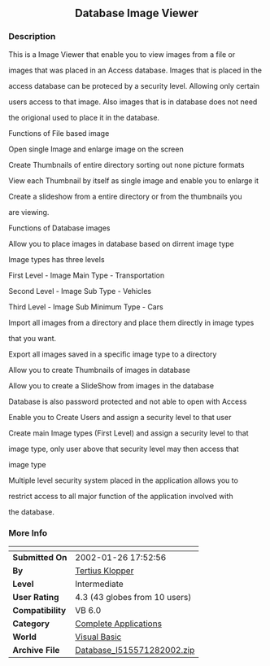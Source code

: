 ﻿<div align="center">

## Database Image Viewer


</div>

### Description

This is a Image Viewer that enable you to view images from a file or

images that was placed in an Access database. Images that is placed in the

access database can be proteced by a security level. Allowing only certain

users access to that image. Also images that is in database does not need

the origional used to place it in the database.

Functions of File based image

Open single Image and enlarge image on the screen

Create Thumbnails of entire directory sorting out none picture formats

View each Thumbnail by itself as single image and enable you to enlarge it

Create a slideshow from a entire directory or from the thumbnails you

are viewing.

Functions of Database images

Allow you to place images in database based on dirrent image type

Image types has three levels

First Level - Image Main Type        - Transportation

Second Level - Image Sub Type       - Vehicles

Third Level - Image Sub Minimum Type - Cars

Import all images from a directory and place them directly in image types

that you want.

Export all images saved in a specific image type to a directory

Allow you to create Thumbnails of images in database

Allow you to create a SlideShow from images in the database

Database is also password protected and not able to open with Access

Enable you to Create Users and assign a security level to that user

Create main Image types (First Level) and assign a security level to that

image type, only user above that security level may then access that

image type

Multiple level security system placed in the application allows you to

restrict access to all major function of the application involved with

the database.
 
### More Info
 


<span>             |<span>
---                |---
**Submitted On**   |2002-01-26 17:52:56
**By**             |[Tertius Klopper](https://github.com/Planet-Source-Code/PSCIndex/blob/master/ByAuthor/tertius-klopper.md)
**Level**          |Intermediate
**User Rating**    |4.3 (43 globes from 10 users)
**Compatibility**  |VB 6\.0
**Category**       |[Complete Applications](https://github.com/Planet-Source-Code/PSCIndex/blob/master/ByCategory/complete-applications__1-27.md)
**World**          |[Visual Basic](https://github.com/Planet-Source-Code/PSCIndex/blob/master/ByWorld/visual-basic.md)
**Archive File**   |[Database\_I515571282002\.zip](https://github.com/Planet-Source-Code/tertius-klopper-database-image-viewer__1-31272/archive/master.zip)








